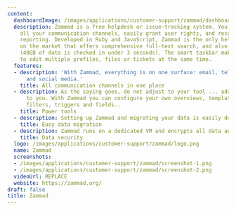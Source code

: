 ```yaml
---
content:
  dashboardImage: /images/applications/customer-support/zammad/dashboard.png
  description: Zammad is a free helpdesk or issue-tracking system. You can connect
    all your communication channels, easily grant user rights, and receive helpful
    reporting. Developed in Ruby and JavaScript, Zammad is the only helpdesk software
    on the market that offers comprehensive full-text search, and also scans attachments
    (40GB of data is checked in under 3 seconds). The smart taskbar makes it easy
    to edit multiple profiles, files or tickets at the same time.
  features:
  - description: 'With Zammad, everything is on one surface: email, telephone, chat
      and social media.'
    title: All communication channels in one place
  - description: As the saying goes, do not adjust to your tool ... adapt the tool
      to you. With Zammad you can configure your own overviews, templates, text blocks,
      filters, triggers and fields..
    title: Power tools
  - description: Setting up Zammad and migrating your data is easily done.
    title: Easy data migration
  - description: Zammad runs on a dedicated VM and encrypts all data automatically.
    title: Data security
  logo: /images/applications/customer-support/zammad/logo.png
  name: Zammad
  screenshots:
  - /images/applications/customer-support/zammad/screenshot-1.png
  - /images/applications/customer-support/zammad/screenshot-2.png
  videoUrl: REPLACE
  website: https://zammad.org/
draft: false
title: Zammad
---
```


